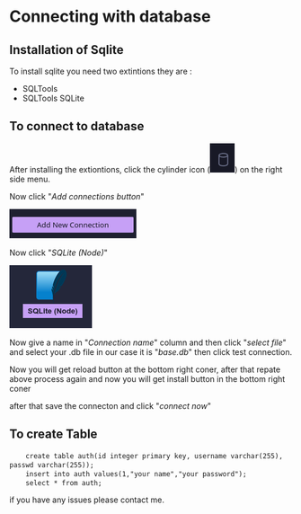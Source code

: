 # Connecting with database

## Installation of Sqlite

To install sqlite you need two extintions they are :

- SQLTools
- SQLTools SQLite

## To connect to database

After installing the extiontions, click the cylinder icon (![icon](icon.png)) on the right side menu.

Now click "_Add connections button_"

![icon](add.png)

Now click "_SQLite (Node)_"

![icon](sqlite.png)

Now give a name in "_Connection name_" column and then click "_select file_" and select your .db file in our case it is "_base.db_" then click test connection.

Now you will get reload button at the bottom right coner, after that repate above process again and now you will get install button in the bottom right coner

after that save the connecton and click "_connect now_"

## To create Table

```
    create table auth(id integer primary key, username varchar(255), passwd varchar(255));
    insert into auth values(1,"your name","your password");
    select * from auth;
```

if you have any issues please contact me.
